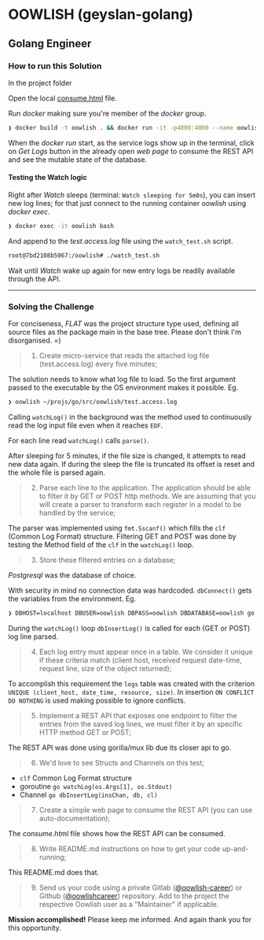 # OOWLISH (geyslan-golang)

## Golang Engineer

### How to run this Solution

In the project folder

Open the local [consume.html](./consume.html) file.

Run *docker* making sure you're member of the *docker* group.

```bash
❯ docker build -t oowlish . && docker run -it -p4000:4000 --name oowlish oowlish
```

When the *docker run* start, as the service logs show up in the terminal, click on _Get Logs_ button in the already open _web page_ to consume the REST API and see the mutable state of the database.

#### Testing the Watch logic

Right after *Watch* sleeps (terminal: `Watch sleeping for 5m0s`), you can insert new log lines; for that just connect to the running container *oowlish* using *docker exec*.

```bash
❯ docker exec -it oowlish bash
```

And append to the *test.access.log* file using the `watch_test.sh` script.

```bash
root@7bd2108b5067:/oowlish# ./watch_test.sh
```

Wait until *Watch* wake up again for new entry logs be readily available through the API.

---

### Solving the Challenge

For conciseness, _FLAT_ was the project structure type used, defining all source files as the package main in the base tree. Please don't think I'm disorganised. =)

> 1. Create micro-service that reads the attached log file (test.access.log) every five minutes;

The solution needs to know what log file to load. So the first argument passed to the executable by the OS environment makes it possible. Eg.

```bash
❯ oowlish ~/projs/go/src/oowlish/test.access.log
```

Calling `watchLog()` in the background was the method used to continuously read the log input file even when it reaches `EOF`.

For each line read `watchLog()` calls `parse()`.

After sleeping for 5 minutes, if the file size is changed, it attempts to read new data again. If during the sleep the file is truncated its offset is reset and the whole file is parsed again.

> 2. Parse each line to the application. The application should be able to filter it by GET or POST http methods. We are assuming that you will create a parser to transform each register in a model to be handled by the service;

The parser was implemented using `fmt.Sscanf()` which fills the `clf` (Common Log Format) structure. Filtering GET and POST was done by testing the Method field of the `clf` in the `watchLog()` loop.

> 3. Store these filtered entries on a database;

_Postgresql_ was the database of choice.

With security in mind no connection data was hardcoded. `dbConnect()` gets the variables from the environment. Eg.

```bash
❯ DBHOST=localhost DBUSER=oowlish DBPASS=oowlish DBDATABASE=oowlish go run oowlish ~/projs/go/src/oowlish/test.access.log
```

During the `watchLog()` loop `dbInsertLog()` is called for each (GET or POST) log line parsed.

> 4. Each log entry must appear once in a table. We consider it unique if these criteria match (client host, received request date-time, request line, size of the object returned);

To accomplish this requirement the `logs` table was created with the criterion `UNIQUE (client_host, date_time, resource, size)`. In insertion `ON CONFLICT DO NOTHING` is used making possible to ignore conflicts.

> 5. Implement a REST API that exposes one endpoint to filter the entries from the saved log lines, we must filter it by an specific HTTP method GET or POST;

The REST API was done using gorilla/mux lib due its closer api to go.

> 6. We'd love to see Structs and Channels on this test;

- `clf` Common Log Format structure
- goroutine `go watchLog(os.Args[1], os.Stdout)`
- Channel `go dbInsertLog(insChan, db, cl)`

> 7. Create a simple web page to consume the REST API (you can use auto-documentation);

The _consume.html_ file shows how the REST API can be consumed.

> 8. Write README.md instructions on how to get your code up-and-running;

This README.md does that.

> 9. Send us your code using a private Gitlab ([@oowlish-career](https://gitlab.com/oowlish-career)) or Github ([@oowlishcareer](https://github.com/oowlishcareer)) repository. Add to the project the respective Oowlish user as a "Maintainer" if applicable.

**Mission accomplished!** Please keep me informed. And again thank you for this opportunity.
